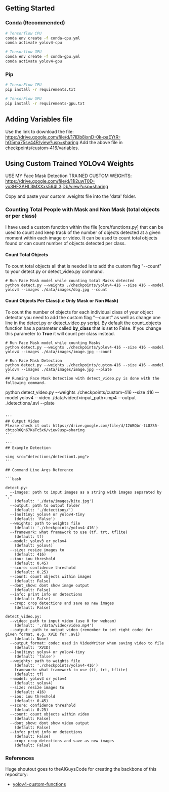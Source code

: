 ## Getting Started
### Conda (Recommended)

```bash
# Tensorflow CPU
conda env create -f conda-cpu.yml
conda activate yolov4-cpu

# Tensorflow GPU
conda env create -f conda-gpu.yml
conda activate yolov4-gpu
```

### Pip
```bash
# TensorFlow CPU
pip install -r requirements.txt

# TensorFlow GPU
pip install -r requirements-gpu.txt
```

## Adding Variables file 
Use the link to download the file: https://drive.google.com/file/d/17IDb8ixnD-0k-paEYtR-hG5ma75sv44R/view?usp=sharing
Add the above file in checkpoints/custom-416/variables.

## Using Custom Trained YOLOv4 Weights


USE MY Face Mask Detection TRAINED CUSTOM WEIGHTS: https://drive.google.com/file/d/11i2uwT0D-vx3HF3AHL3MXXxs564L3jDb/view?usp=sharing

Copy and paste your custom .weights file into the 'data' folder.

### Counting Total People with Mask and Non Mask (total objects or per class)
I have used a custom function within the file [core/functions.py] that can be used to count and keep track of the number of objects detected at a given moment within each image or video. It can be used to count total objects found or can count number of objects detected per class.

#### Count Total Objects
To count total objects all that is needed is to add the custom flag "--count" to your detect.py or detect_video.py command.
```
# Run Face Mask model while counting total Masks detected
python detect.py --weights ./checkpoints/yolov4-416 --size 416 --model yolov4 --images ./data/images/dog.jpg --count
```

#### Count Objects Per Class(i.e Only Mask or Non Mask)
To count the number of objects for each individual class of your object detector you need to add the custom flag "--count" as well as change one line in the detect.py or detect_video.py script. By default the count_objects function has a parameter called <strong>by_class</strong> that is set to False. If you change this parameter to <strong>True</strong> it will count per class instead.

```
# Run Face Mask model while counting Masks
python detect.py --weights ./checkpoints/yolov4-416 --size 416 --model yolov4 --images ./data/images/image.jpg --count
```

```
# Run Face Mask Detection
python detect.py --weights ./checkpoints/custom-416 --size 416 --model yolov4 --images ./data/images/image.jpg --plate
``
## Running Face Mask Detection with detect_video.py is done with the following command.
```
python detect_video.py --weights ./checkpoints/custom-416 --size 416 --model yolov4 --video ./data/video/<input_path>.mp4 --output ./detections/<output>.avi --plate
```
  
'''  
## Output Video
Please check it out: https://drive.google.com/file/d/12WBQbr-tL8ZS5-cbtzoR6Qn67KaTc5xK/view?usp=sharing
'''

'''
## Example Detection

<img src="detections/detection1.png">
'''

## Command Line Args Reference

```bash

detect.py:
  --images: path to input images as a string with images separated by ","
    (default: './data/images/kite.jpg')
  --output: path to output folder
    (default: './detections/')
  --[no]tiny: yolov4 or yolov4-tiny
    (default: 'False')
  --weights: path to weights file
    (default: './checkpoints/yolov4-416')
  --framework: what framework to use (tf, trt, tflite)
    (default: tf)
  --model: yolov3 or yolov4
    (default: yolov4)
  --size: resize images to
    (default: 416)
  --iou: iou threshold
    (default: 0.45)
  --score: confidence threshold
    (default: 0.25)
  --count: count objects within images
    (default: False)
  --dont_show: dont show image output
    (default: False)
  --info: print info on detections
    (default: False)
  --crop: crop detections and save as new images
    (default: False)
    
detect_video.py:
  --video: path to input video (use 0 for webcam)
    (default: './data/video/video.mp4')
  --output: path to output video (remember to set right codec for given format. e.g. XVID for .avi)
    (default: None)
  --output_format: codec used in VideoWriter when saving video to file
    (default: 'XVID)
  --[no]tiny: yolov4 or yolov4-tiny
    (default: 'false')
  --weights: path to weights file
    (default: './checkpoints/yolov4-416')
  --framework: what framework to use (tf, trt, tflite)
    (default: tf)
  --model: yolov3 or yolov4
    (default: yolov4)
  --size: resize images to
    (default: 416)
  --iou: iou threshold
    (default: 0.45)
  --score: confidence threshold
    (default: 0.25)
  --count: count objects within video
    (default: False)
  --dont_show: dont show video output
    (default: False)
  --info: print info on detections
    (default: False)
  --crop: crop detections and save as new images
    (default: False)
```

### References  

   Huge shoutout goes to theAIGuysCode for creating the backbone of this repository:
  * [yolov4-custom-functions](https://github.com/theAIGuysCode/yolov4-custom-functions)
